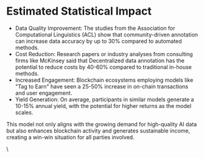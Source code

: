 # Estimated Statistical Impact

* Data Quality Improvement: The studies from the Association for Computational Linguistics (ACL)  show that community-driven annotation can increase data accuracy by up to 30% compared to automated methods.
* Cost Reduction:  Research papers or industry analyses from consulting firms like McKinsey said that Decentralized data annotation has the potential to reduce costs by 40-60% compared to traditional in-house methods.
* Increased Engagement: Blockchain ecosystems employing models like "Tag to Earn" have seen a 25-50% increase in on-chain transactions and user engagement.
* Yield Generation: On average, participants in similar models generate a 10-15% annual yield, with the potential for higher returns as the model scales.

This model not only aligns with the growing demand for high-quality AI data but also enhances blockchain activity and generates sustainable income, creating a win-win situation for all parties involved.

\
